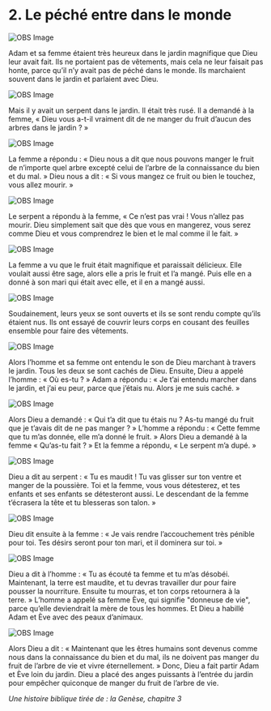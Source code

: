 # 2. Le péché entre dans le monde

![OBS Image](https://cdn.door43.org/obs/jpg/360px/obs-en-02-01.jpg)

Adam et sa femme étaient très heureux dans le jardin magnifique que Dieu leur avait fait. Ils ne portaient pas de vêtements, mais cela ne leur faisait pas honte, parce qu’il n’y avait pas de péché dans le monde. Ils marchaient souvent dans le jardin et parlaient avec Dieu.

![OBS Image](https://cdn.door43.org/obs/jpg/360px/obs-en-02-02.jpg)

Mais il y avait un serpent dans le jardin. Il était très rusé. Il a demandé à la femme, « Dieu vous a-t-il vraiment dit de ne manger du fruit d’aucun des arbres dans le jardin ? »

![OBS Image](https://cdn.door43.org/obs/jpg/360px/obs-en-02-03.jpg)

La femme a répondu : « Dieu nous a dit que nous pouvons manger le fruit de n’importe quel arbre excepté celui de l’arbre de la connaissance du bien et du mal. » Dieu nous a dit : « Si vous mangez ce fruit ou bien le touchez, vous allez mourir. »

![OBS Image](https://cdn.door43.org/obs/jpg/360px/obs-en-02-04.jpg)

Le serpent a répondu à la femme, « Ce n’est pas vrai ! Vous n’allez pas mourir. Dieu simplement sait que dès que vous en mangerez, vous serez comme Dieu et vous comprendrez le bien et le mal comme il le fait. »

![OBS Image](https://cdn.door43.org/obs/jpg/360px/obs-en-02-05.jpg)

La femme a vu que le fruit était magnifique et paraissait délicieux. Elle voulait aussi être sage, alors elle a pris le fruit et l’a mangé. Puis elle en a donné à son mari qui était avec elle, et il en a mangé aussi.

![OBS Image](https://cdn.door43.org/obs/jpg/360px/obs-en-02-06.jpg)

Soudainement, leurs yeux se sont ouverts et ils se sont rendu compte qu’ils étaient nus. Ils ont essayé de couvrir leurs corps en cousant des feuilles ensemble pour faire des vêtements.

![OBS Image](https://cdn.door43.org/obs/jpg/360px/obs-en-02-07.jpg)

Alors l’homme et sa femme ont entendu le son de Dieu marchant à travers le jardin. Tous les deux se sont cachés de Dieu. Ensuite, Dieu a appelé l’homme : « Où es-tu ? » Adam a répondu : « Je t’ai entendu marcher dans le jardin, et j’ai eu peur, parce que j’étais nu. Alors je me suis caché. »

![OBS Image](https://cdn.door43.org/obs/jpg/360px/obs-en-02-08.jpg)

Alors Dieu a demandé : « Qui t’a dit que tu étais nu ? As-tu mangé du fruit que je t’avais dit de ne pas manger ? » L’homme a répondu : « Cette femme que tu m’as donnée, elle m’a donné le fruit. » Alors Dieu a demandé à la femme « Qu’as-tu fait ? » Et la femme a répondu, « Le serpent m’a dupé. »

![OBS Image](https://cdn.door43.org/obs/jpg/360px/obs-en-02-09.jpg)

Dieu a dit au serpent : « Tu es maudit ! Tu vas glisser sur ton ventre et manger de la poussière. Toi et la femme, vous vous détesterez, et tes enfants et ses enfants se détesteront aussi. Le descendant de la femme t’écrasera la tête et tu blesseras son talon. »

![OBS Image](https://cdn.door43.org/obs/jpg/360px/obs-en-02-10.jpg)

Dieu dit ensuite à la femme : « Je vais rendre l’accouchement très pénible pour toi. Tes désirs seront pour ton mari, et il dominera sur toi. »

![OBS Image](https://cdn.door43.org/obs/jpg/360px/obs-en-02-11.jpg)

Dieu a dit à l’homme : « Tu as écouté ta femme et tu m’as désobéi. Maintenant, la terre est maudite, et tu devras travailler dur pour faire pousser la nourriture. Ensuite tu mourras, et ton corps retournera à la terre. » L’homme a appelé sa femme Ève, qui signifie "donneuse de vie", parce qu’elle deviendrait la mère de tous les hommes. Et Dieu a habillé Adam et Ève avec des peaux d’animaux.

![OBS Image](https://cdn.door43.org/obs/jpg/360px/obs-en-02-12.jpg)

Alors Dieu a dit : « Maintenant que les êtres humains sont devenus comme nous dans la connaissance du bien et du mal, ils ne doivent pas manger du fruit de l’arbre de vie et vivre éternellement. » Donc, Dieu a fait partir Adam et Ève loin du jardin. Dieu a placé des anges puissants à l’entrée du jardin pour empêcher quiconque de manger du fruit de l’arbre de vie.

_Une histoire biblique tirée de : la Genèse, chapitre 3_